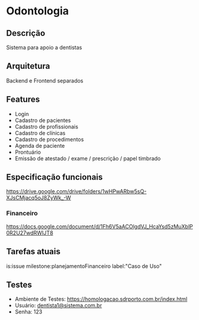 # Odontologia
## Descrição
Sistema para apoio a dentistas

## Arquitetura
Backend e Frontend separados
<anexar desenho>

## Features
  - Login
  - Cadastro de pacientes
  - Cadastro de profissionais
  - Cadastro de clínicas
  - Cadastro de procedimentos
  - Agenda de paciente
  - Prontuário
  - Emissão de atestado / exame / prescrição / papel timbrado
  
## Especificação funcionais
  https://drive.google.com/drive/folders/1wHPwARbw5sQ-XJsCMjacq5oJ8ZyWk_-W
### Financeiro
  https://docs.google.com/document/d/1Fh6V5aACOlgdVJ_HcaYsd5zMuXblP0R2U27wdRWIJT8
  
## Tarefas atuais
  is:issue milestone:planejamentoFinanceiro label:"Caso de Uso" 

## Testes
  - Ambiente de Testes: https://homologacao.sdrporto.com.br/index.html
  - Usuário: dentista1@sistema.com.br
  - Senha: 123
  
